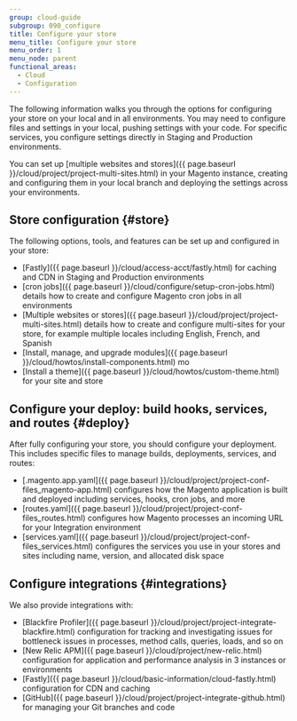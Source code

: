 ```yaml
---
group: cloud-guide
subgroup: 090_configure
title: Configure your store
menu_title: Configure your store
menu_order: 1
menu_node: parent
functional_areas:
  - Cloud
  - Configuration
---
```


The following information walks you through the options for configuring your store on your local and in all environments. You may need to configure files and settings in your local, pushing settings with your code. For specific services, you configure settings directly in Staging and Production environments.

You can set up [multiple websites and stores]({{ page.baseurl }}/cloud/project/project-multi-sites.html) in your Magento instance, creating and configuring them in your local branch and deploying the settings across your environments.

## Store configuration {#store}

The following options, tools, and features can be set up and configured in your store:

* [Fastly]({{ page.baseurl }}/cloud/access-acct/fastly.html) for caching and CDN in Staging and Production environments
* [cron jobs]({{ page.baseurl }}/cloud/configure/setup-cron-jobs.html) details how to create and configure Magento cron jobs in all environments
* [Multiple websites or stores]({{ page.baseurl }}/cloud/project/project-multi-sites.html) details how to create and configure multi-sites for your store, for example multiple locales including English, French, and Spanish
* [Install, manage, and upgrade modules]({{ page.baseurl }}/cloud/howtos/install-components.html) mo
* [Install a theme]({{ page.baseurl }}/cloud/howtos/custom-theme.html) for your site and store

## Configure your deploy: build hooks, services, and routes {#deploy}

After fully configuring your store, you should configure your deployment. This includes specific files to manage builds, deployments, services, and routes:

* [.magento.app.yaml]({{ page.baseurl }}/cloud/project/project-conf-files_magento-app.html) configures how the Magento application is built and deployed including services, hooks, cron jobs, and more
* [routes.yaml]({{ page.baseurl }}/cloud/project/project-conf-files_routes.html) configures how Magento processes an incoming URL for your Integration environment
* [services.yaml]({{ page.baseurl }}/cloud/project/project-conf-files_services.html) configures the services you use in your stores and sites including name, version, and allocated disk space

## Configure integrations {#integrations}

We also provide integrations with:

* [Blackfire Profiler]({{ page.baseurl }}/cloud/project/project-integrate-blackfire.html) configuration for tracking and investigating issues for bottleneck issues in processes, method calls, queries, loads, and so on
* [New Relic APM]({{ page.baseurl }}/cloud/project/new-relic.html) configuration for application and performance analysis in 3 instances or environments
* [Fastly]({{ page.baseurl }}/cloud/basic-information/cloud-fastly.html) configuration for CDN and caching
* [GitHub]({{ page.baseurl }}/cloud/project/project-integrate-github.html) for managing your Git branches and code
